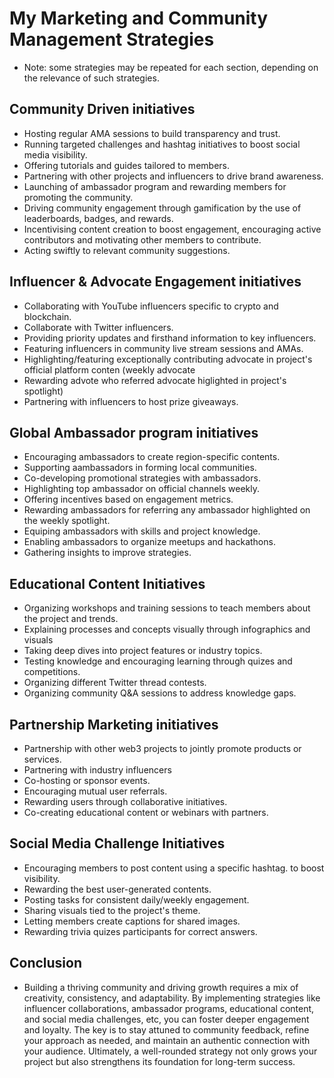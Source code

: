 

# My Marketing and Community Management Strategies 
- Note: some strategies may be repeated for each section, depending on the relevance of such strategies.

## Community Driven initiatives 
- Hosting regular AMA sessions to build transparency and trust.
- Running targeted challenges and hashtag initiatives to boost social media visibility.
- Offering tutorials and guides tailored to members.
- Partnering with other projects and influencers to drive brand awareness.
- Launching of ambassador program and rewarding members for promoting the community.
- Driving community engagement through gamification by the use of leaderboards, badges, and rewards.
- Incentivising content creation to boost engagement, encouraging active contributors and motivating other members to contribute.
- Acting swiftly to relevant community suggestions.

## Influencer & Advocate Engagement initiatives
- Collaborating with YouTube influencers specific to crypto and blockchain.
- Collaborate with Twitter influencers.
- Providing priority updates and firsthand information to key influencers.
- Featuring influencers in community live stream sessions and AMAs.
- Highlighting/featuring exceptionally contributing advocate in project's official platform conten (weekly advocate
- Rewarding advote who referred advocate higlighted in project's 
spotlight)
- Partnering with influencers to host prize giveaways.

## Global Ambassador program initiatives
- Encouraging ambassadors to create region-specific contents.
- Supporting aambassadors in forming local communities.
- Co-developing promotional strategies with ambassadors.
- Highlighting top ambassador on official channels weekly.
- Offering incentives based on engagement metrics.
- Rewarding ambassadors for referring any ambassador highlighted on the weekly spotlight.
- Equiping ambassadors with skills and project knowledge.
- Enabling ambassadors to organize meetups and hackathons.
- Gathering insights to improve strategies.

## Educational Content Initiatives
- Organizing workshops and training sessions to teach members about the project and trends.
- Explaining processes and concepts visually through infographics and visuals
- Taking deep dives into project features or industry topics.
- Testing knowledge and encouraging learning through quizes and competitions.
- Organizing different Twitter thread contests.
- Organizing community Q&A sessions to address knowledge gaps.

## Partnership Marketing initiatives 
- Partnership with other web3 projects to jointly promote products or services.
- Partnering with industry influencers
- Co-hosting or sponsor events.
- Encouraging mutual user referrals.
- Rewarding users through collaborative initiatives.
-  Co-creating educational content or webinars with partners.

## Social Media Challenge Initiatives
- Encouraging members to post content using a specific hashtag. to boost visibility.
- Rewarding the best user-generated contents.
- Posting tasks for consistent daily/weekly engagement.
- Sharing visuals tied to the project's theme.
- Letting members create captions for shared images.
- Rewarding trivia quizes participants for correct answers.

## Conclusion 
- Building a thriving community and driving growth requires a mix of creativity, consistency, and adaptability. By implementing strategies like influencer collaborations, ambassador programs, educational content, and social media challenges, etc, you can foster deeper engagement and loyalty. The key is to stay attuned to community feedback, refine your approach as needed, and maintain an authentic connection with your audience. Ultimately, a well-rounded strategy not only grows your project but also strengthens its foundation for long-term success.
